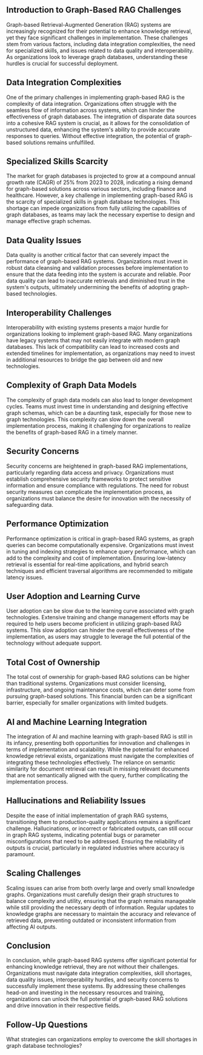 ## Introduction to Graph-Based RAG Challenges
Graph-based Retrieval-Augmented Generation (RAG) systems are increasingly recognized for their potential to enhance knowledge retrieval, yet they face significant challenges in implementation. These challenges stem from various factors, including data integration complexities, the need for specialized skills, and issues related to data quality and interoperability. As organizations look to leverage graph databases, understanding these hurdles is crucial for successful deployment.

## Data Integration Complexities
One of the primary challenges in implementing graph-based RAG is the complexity of data integration. Organizations often struggle with the seamless flow of information across systems, which can hinder the effectiveness of graph databases. The integration of disparate data sources into a cohesive RAG system is crucial, as it allows for the consolidation of unstructured data, enhancing the system's ability to provide accurate responses to queries. Without effective integration, the potential of graph-based solutions remains unfulfilled.

## Specialized Skills Scarcity
The market for graph databases is projected to grow at a compound annual growth rate (CAGR) of 25% from 2023 to 2028, indicating a rising demand for graph-based solutions across various sectors, including finance and healthcare. However, a key challenge in implementing graph-based RAG is the scarcity of specialized skills in graph database technologies. This shortage can impede organizations from fully utilizing the capabilities of graph databases, as teams may lack the necessary expertise to design and manage effective graph schemas.

## Data Quality Issues
Data quality is another critical factor that can severely impact the performance of graph-based RAG systems. Organizations must invest in robust data cleansing and validation processes before implementation to ensure that the data feeding into the system is accurate and reliable. Poor data quality can lead to inaccurate retrievals and diminished trust in the system's outputs, ultimately undermining the benefits of adopting graph-based technologies.

## Interoperability Challenges
Interoperability with existing systems presents a major hurdle for organizations looking to implement graph-based RAG. Many organizations have legacy systems that may not easily integrate with modern graph databases. This lack of compatibility can lead to increased costs and extended timelines for implementation, as organizations may need to invest in additional resources to bridge the gap between old and new technologies.

## Complexity of Graph Data Models
The complexity of graph data models can also lead to longer development cycles. Teams must invest time in understanding and designing effective graph schemas, which can be a daunting task, especially for those new to graph technologies. This complexity can slow down the overall implementation process, making it challenging for organizations to realize the benefits of graph-based RAG in a timely manner.

## Security Concerns
Security concerns are heightened in graph-based RAG implementations, particularly regarding data access and privacy. Organizations must establish comprehensive security frameworks to protect sensitive information and ensure compliance with regulations. The need for robust security measures can complicate the implementation process, as organizations must balance the desire for innovation with the necessity of safeguarding data.

## Performance Optimization
Performance optimization is critical in graph-based RAG systems, as graph queries can become computationally expensive. Organizations must invest in tuning and indexing strategies to enhance query performance, which can add to the complexity and cost of implementation. Ensuring low-latency retrieval is essential for real-time applications, and hybrid search techniques and efficient traversal algorithms are recommended to mitigate latency issues.

## User Adoption and Learning Curve
User adoption can be slow due to the learning curve associated with graph technologies. Extensive training and change management efforts may be required to help users become proficient in utilizing graph-based RAG systems. This slow adoption can hinder the overall effectiveness of the implementation, as users may struggle to leverage the full potential of the technology without adequate support.

## Total Cost of Ownership
The total cost of ownership for graph-based RAG solutions can be higher than traditional systems. Organizations must consider licensing, infrastructure, and ongoing maintenance costs, which can deter some from pursuing graph-based solutions. This financial burden can be a significant barrier, especially for smaller organizations with limited budgets.

## AI and Machine Learning Integration
The integration of AI and machine learning with graph-based RAG is still in its infancy, presenting both opportunities for innovation and challenges in terms of implementation and scalability. While the potential for enhanced knowledge retrieval exists, organizations must navigate the complexities of integrating these technologies effectively. The reliance on semantic similarity for document retrieval can result in missing relevant documents that are not semantically aligned with the query, further complicating the implementation process.

## Hallucinations and Reliability Issues
Despite the ease of initial implementation of graph RAG systems, transitioning them to production-quality applications remains a significant challenge. Hallucinations, or incorrect or fabricated outputs, can still occur in graph RAG systems, indicating potential bugs or parameter misconfigurations that need to be addressed. Ensuring the reliability of outputs is crucial, particularly in regulated industries where accuracy is paramount.

## Scaling Challenges
Scaling issues can arise from both overly large and overly small knowledge graphs. Organizations must carefully design their graph structures to balance complexity and utility, ensuring that the graph remains manageable while still providing the necessary depth of information. Regular updates to knowledge graphs are necessary to maintain the accuracy and relevance of retrieved data, preventing outdated or inconsistent information from affecting AI outputs.

## Conclusion
In conclusion, while graph-based RAG systems offer significant potential for enhancing knowledge retrieval, they are not without their challenges. Organizations must navigate data integration complexities, skill shortages, data quality issues, interoperability hurdles, and security concerns to successfully implement these systems. By addressing these challenges head-on and investing in the necessary resources and training, organizations can unlock the full potential of graph-based RAG solutions and drive innovation in their respective fields.

## Follow-Up Questions
What strategies can organizations employ to overcome the skill shortages in graph database technologies?
